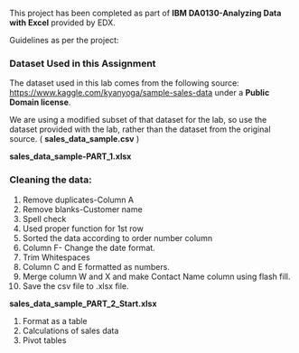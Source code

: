 This project has been completed as part of **IBM DA0130-Analyzing Data with Excel** provided by EDX.

Guidelines as per the project: 

### Dataset Used in this Assignment

The dataset used in this lab comes from the following source: https://www.kaggle.com/kyanyoga/sample-sales-data under a **Public Domain license**.

We are using a modified subset of that dataset for the lab, so use the dataset provided with the lab, rather than the dataset from the original source. 
( **sales_data_sample.csv** )

**sales_data_sample-PART_1.xlsx**

### Cleaning the data:
1. Remove duplicates-Column A
2. Remove blanks-Customer name
3. Spell check
4. Used proper function for 1st row
5. Sorted the data according to order number column
6. Column F- Change the date format.
7. Trim Whitespaces
8. Column C and E formatted as numbers.
9. Merge column W and X and make Contact Name column using flash fill.
10. Save the csv file to .xlsx file.

**sales_data_sample_PART_2_Start.xlsx**

1. Format as a table
2. Calculations of sales data
3. Pivot tables
